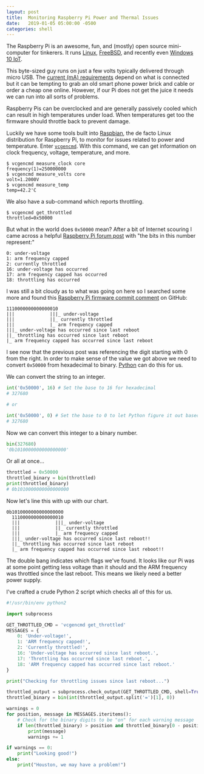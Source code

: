 ```yaml
---
layout: post
title:  Monitoring Raspberry Pi Power and Thermal Issues
date:   2019-01-05 05:00:00 -0500
categories: shell
---
```


The Raspberry Pi is an awesome, fun, and (mostly) open source mini-computer for tinkerers. It runs [Linux], [FreeBSD], and recently even [Windows 10 IoT].

This byte-sized guy runs on just a few volts typically delivered through micro USB. The [current (mA) requirements] depend on what is connected but it can be tempting to grab an old smart phone power brick and cable or order a cheap one online. However, if our Pi does not get the juice it needs we can run into all sorts of problems.

Raspberry Pis can be overclocked and are generally passively cooled which can result in high temperatures under load. When temperatures get too the firmware should throttle back to prevent damage.

Luckily we have some tools built into [Raspbian], the de facto Linux distribution for Raspberry Pi, to monitor for issues related to power and temperature. Enter [`vcgencmd`]. With this command, we can get information on clock frequency, voltage, temperature, and more.

```
$ vcgencmd measure_clock core
frequency(1)=250000000
$ vcgencmd measure_volts core
volt=1.2000V
$ vcgencmd measure_temp
temp=42.2'C
```

We also have a sub-command which reports throttling.

```
$ vcgencmd get_throttled
throttled=0x50000
```

But what in the world does `0x50000` mean? After a bit of Internet scouring I came across a helpful [Raspberry Pi forum post] with "the bits in this number represent:"

```
0: under-voltage
1: arm frequency capped
2: currently throttled
16: under-voltage has occurred
17: arm frequency capped has occurred
18: throttling has occurred
```

I was still a bit cloudy as to what was going on here so I searched some more and found this [Raspberry Pi firmware commit comment] on GitHub:

```
1110000000000000010
|||             |||_ under-voltage
|||             ||_ currently throttled
|||             |_ arm frequency capped
|||_ under-voltage has occurred since last reboot
||_ throttling has occurred since last reboot
|_ arm frequency capped has occurred since last reboot
```

I see now that the previous post was referencing the digit starting with 0 from the right. In order to make sense of the value we got above we need to convert `0x50000` from hexadecimal to binary. [Python] can do this for us.

We can convert the string to an integer.

```python
int('0x50000', 16) # Set the base to 16 for hexadecimal
# 327680

# or

int('0x50000', 0) # Set the base to 0 to let Python figure it out based on the 0x
# 327680
```

Now we can convert this integer to a binary number.

```python
bin(327680)
'0b1010000000000000000'
```

Or all at once...

```python
throttled = 0x50000
throttled_binary = bin(throttled)
print(throttled_binary)
# 0b1010000000000000000
```

Now let's line this with up with our chart.

```
0b1010000000000000000
  1110000000000000010
  |||             |||_ under-voltage
  |||             ||_ currently throttled
  |||             |_ arm frequency capped
  |||_ under-voltage has occurred since last reboot!!
  ||_ throttling has occurred since last reboot
  |_ arm frequency capped has occurred since last reboot!!
```

The double bang indicates which flags we've found. It looks like our Pi was at some point getting less voltage than it should and the ARM frequency was throttled since the last reboot. This means we likely need a better power supply.

I've crafted a crude Python 2 script which checks all of this for us.

```python
#!/usr/bin/env python2

import subprocess

GET_THROTTLED_CMD = 'vcgencmd get_throttled'
MESSAGES = {
    0: 'Under-voltage!',
    1: 'ARM frequency capped!',
    2: 'Currently throttled!',
    16: 'Under-voltage has occurred since last reboot.',
    17: 'Throttling has occurred since last reboot.',
    18: 'ARM frequency capped has occurred since last reboot.'
}

print("Checking for throttling issues since last reboot...")

throttled_output = subprocess.check_output(GET_THROTTLED_CMD, shell=True)
throttled_binary = bin(int(throttled_output.split('=')[1], 0))

warnings = 0
for position, message in MESSAGES.iteritems():
    # Check for the binary digits to be "on" for each warning message
    if len(throttled_binary) > position and throttled_binary[0 - position - 1] == '1':
        print(message)
        warnings += 1

if warnings == 0:
    print("Looking good!")
else:
    print("Houston, we may have a problem!")
```

[Linux]: https://www.raspberrypi.org/downloads/
[FreeBSD]: https://wiki.freebsd.org/FreeBSD/arm/Raspberry%20Pi
[Windows 10 IoT]: https://blogs.windows.com/buildingapps/2016/02/29/windows-10-iot-core-support-for-raspberry-pi-3/
[current (mA) requirements]: https://www.raspberrypi.org/documentation/hardware/raspberrypi/power/README.md
[Raspbian]: https://www.raspbian.org/
[`vcgencmd`]: https://elinux.org/RPI_vcgencmd_usage
[Raspberry Pi forum post]: https://www.raspberrypi.org/forums/viewtopic.php?f=63&t=147781&start=50#p972790
[Raspberry Pi firmware commit comment]: https://github.com/raspberrypi/firmware/commit/404dfef3b364b4533f70659eafdcefa3b68cd7ae#commitcomment-31620480
[Python]: https://docs.python.org/3.5/library/functions.html#bin
